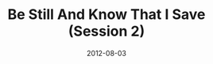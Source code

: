 ---
title: "Be Still And Know That I Save (Session 2)"
speaker: "Mitch Kim"
date: "2012-08-03"
sermonUrl: "//35.190.93.184/sermons/20120803_retreat_2_mitch_kim_be_still_and_know_that_i_save.mp3"
---